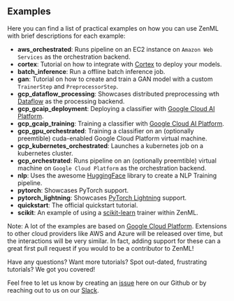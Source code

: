 ## Examples

Here you can find a list of practical examples on how you can use ZenML with brief descriptions for each example:

- **aws_orchestrated**: Runs pipeline on an EC2 instance on `Amazon Web Services` as the orchestration backend.
- **cortex**: Tutorial on how to integrate with [Cortex](https://cortex.dev) to deploy your models.
- **batch_inference**: Run a offline batch inference job.
- **gan**: Tutorial on how to create and train a GAN model with a custom `TrainerStep` and `PreprocessorStep`.
- **gcp_dataflow_processing**: Showcases distributed preprocessing wth [Dataflow](https://cloud.google.com/dataflow) as the processing backend.
- **gcp_gcaip_deployment**: Deploying a classifier with [Google Cloud AI Platform](https://cloud.google.com/ai-platform).
- **gcp_gcaip_training**: Training a classifier with [Google Cloud AI Platform](https://cloud.google.com/ai-platform).
- **gcp_gpu_orchestrated**: Training a classifier on an (optionally preemtible) cuda-enabled Google Cloud Platform virtual machine.
- **gcp_kubernetes_orchestrated**: Launches a kubernetes job on a kubernetes cluster.
- **gcp_orchestrated**: Runs pipeline on an (optionally preemtible) virtual machine on `Google Cloud Platform` as the orchestration backend.
- **nlp**: Uses the awesome [HuggingFace](https://huggingface.co/) library to create a NLP Training pipeline.
- **pytorch**: Showcases PyTorch support.
- **pytorch_lightning**: Showcases [PyTorch Lightning](https://www.pytorchlightning.ai/) support.
- **quickstart**: The official quickstart tutorial.
- **scikit**: An example of using a [scikit-learn](https://scikit-learn.org/) trainer within ZenML.

Note: A lot of the examples are based on [Google Cloud Platform](https://cloud.google.com/). Extensions to other cloud providers like AWS and Azure will 
be released over time, but the interactions will be very similar. In fact, adding support for these can a great first pull 
request if you would to be a contributor to ZenML!

Have any questions? Want more tutorials? Spot out-dated, frustrating tutorials? We got you covered!

Feel free to let us know by creating an 
[issue](https://github.com/maiot-io/zenml/issues) here on our Github or by reaching out to us on our 
[Slack](https://zenml.io/slack-invite/). 